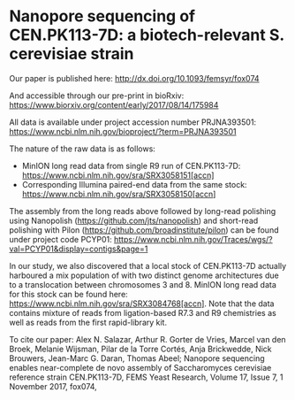 # Nanopore sequencing of CEN.PK113-7D: a biotech-relevant S. cerevisiae strain

Our paper is published here: http://dx.doi.org/10.1093/femsyr/fox074

And accessible through our pre-print in bioRxiv: https://www.biorxiv.org/content/early/2017/08/14/175984

All data is available under project accession number PRJNA393501: https://www.ncbi.nlm.nih.gov/bioproject/?term=PRJNA393501

The nature of the raw data is as follows:
  - MinION long read data from single R9 run of CEN.PK113-7D: https://www.ncbi.nlm.nih.gov/sra/SRX3058151[accn]
  - Corresponding Illumina paired-end data from the same stock: https://www.ncbi.nlm.nih.gov/sra/SRX3058150[accn]
  
The assembly from the long reads above followed by long-read polishing using Nanopolish (https://github.com/jts/nanopolish) and short-read polishing with Pilon (https://github.com/broadinstitute/pilon) can be found under project code PCYP01: https://www.ncbi.nlm.nih.gov/Traces/wgs/?val=PCYP01&display=contigs&page=1
  
In our study, we also discovered that a local stock of CEN.PK113-7D actually harboured a mix population of with two distinct genome architectures due to a translocation between chromosomes 3 and 8. MinION long read data for this stock can be found here: https://www.ncbi.nlm.nih.gov/sra/SRX3084768[accn]. Note that the data contains mixture of reads from ligation-based R7.3 and R9 chemistries as well as reads from the first rapid-library kit. 

To cite our paper:
Alex N. Salazar, Arthur R. Gorter de Vries, Marcel van den Broek, Melanie Wijsman, Pilar de la Torre Cortés, Anja Brickwedde, Nick Brouwers, Jean-Marc G. Daran, Thomas Abeel; Nanopore sequencing enables near-complete de novo assembly of Saccharomyces cerevisiae reference strain CEN.PK113-7D, FEMS Yeast Research, Volume 17, Issue 7, 1 November 2017, fox074, 
